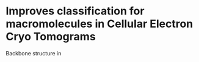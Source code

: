 # Improves classification for macromolecules in Cellular Electron Cryo Tomograms
Backbone structure in 
